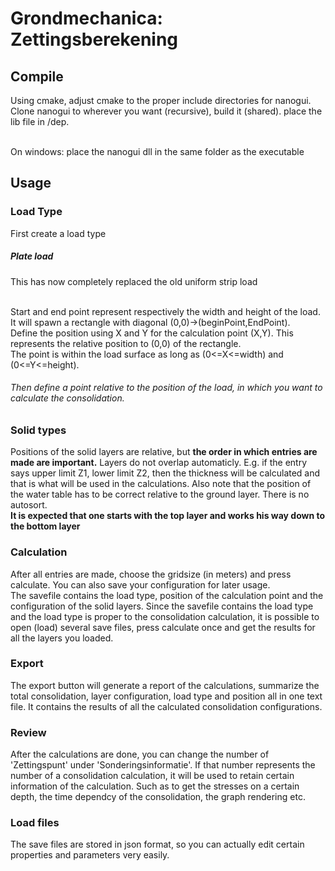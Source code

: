 <h1> Grondmechanica: Zettingsberekening</h1>
<h2>Compile</h2>
<p>Using cmake, adjust cmake to the proper include directories for nanogui. </br>
Clone nanogui to wherever you want (recursive), build it (shared). place the lib file in /dep.</p>
</br>On windows: place the nanogui dll in the same folder as the executable</br>
<h2>Usage</h2>
<h3>Load Type</h3>
<p>First create a load type</br>
<h5>Plate load</h5>
<p>This has now completely replaced the old uniform strip load</p></br>
Start and end point represent respectively the width and height of the load. It will spawn a rectangle with diagonal (0,0)->(beginPoint,EndPoint).</br>
Define the position using X and Y for the calculation point (X,Y). This represents the relative position to (0,0) of the rectangle. </br>
The point is within the load surface as long as (0<=X<=width) and (0<=Y<=height).
</br>
<h6>Then define a point relative to the position of the load, in which you want to calculate the consolidation.</h6>
<h3>Solid types</h3>
Positions of the solid layers are relative, but <b>the order in which entries are made are important.</b> Layers do not overlap automaticly. E.g.
if the entry says upper limit Z1, lower limit Z2, then the thickness will be calculated and that is what will be used in the calculations. Also note that the position of the water table has to be correct relative to the ground layer.
There is no autosort. 
</br>
<b>It is expected that one starts with the top layer and works his way down to the bottom layer</b>
</br>
<h3>Calculation</h3>
After all entries are made, choose the gridsize (in meters) and press calculate. You can also save your configuration for later usage.</br>
The savefile contains the load type, position of the calculation point and the configuration of the solid layers. 
Since the savefile contains the load type and the load type is proper to the consolidation calculation, it is possible to open (load) several save files, press calculate once and get the results for all the layers you loaded.
</br>
<h3>Export</h3>
The export button will generate a report of the calculations, summarize the total consolidation, layer configuration, load type and position
all in one text file. It contains the results of all the calculated consolidation configurations.
</br>
<h3>Review</h3>
After the calculations are done, you can change the number of 'Zettingspunt' under 'Sonderingsinformatie'. If that number represents the number of a consolidation calculation, 
it will be used to retain certain information of the calculation. Such as to get the stresses on a certain depth, the time dependcy of the consolidation, the graph rendering etc.
</br>
<h3>Load files</h3>
The save files are stored in json format, so you can actually edit certain properties and parameters very easily.
